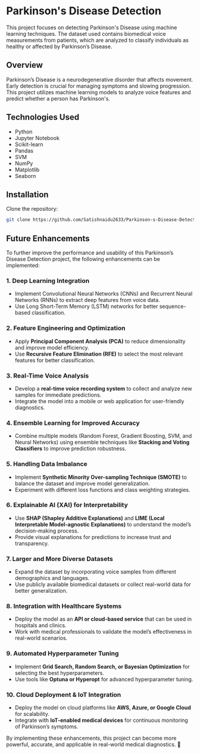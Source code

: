 # Parkinson's Disease Detection

This project focuses on detecting Parkinson's Disease using machine learning techniques. The dataset used contains biomedical voice measurements from patients, which are analyzed to classify individuals as healthy or affected by Parkinson’s Disease.

## Overview
Parkinson’s Disease is a neurodegenerative disorder that affects movement. Early detection is crucial for managing symptoms and slowing progression. This project utilizes machine learning models to analyze voice features and predict whether a person has Parkinson's.

## Technologies Used
- Python
- Jupyter Notebook
- Scikit-learn
- Pandas
- SVM
- NumPy
- Matplotlib
- Seaborn

## Installation
Clone the repository:
   ```bash
   git clone https://github.com/Satishnaidu2633/Parkinson-s-Disease-Detection
```

## Future Enhancements
To further improve the performance and usability of this Parkinson’s Disease Detection project, the following enhancements can be implemented:

### 1. **Deep Learning Integration**
   - Implement Convolutional Neural Networks (CNNs) and Recurrent Neural Networks (RNNs) to extract deep features from voice data.
   - Use Long Short-Term Memory (LSTM) networks for better sequence-based classification.

### 2. **Feature Engineering and Optimization**
   - Apply **Principal Component Analysis (PCA)** to reduce dimensionality and improve model efficiency.
   - Use **Recursive Feature Elimination (RFE)** to select the most relevant features for better classification.

### 3. **Real-Time Voice Analysis**
   - Develop a **real-time voice recording system** to collect and analyze new samples for immediate predictions.
   - Integrate the model into a mobile or web application for user-friendly diagnostics.

### 4. **Ensemble Learning for Improved Accuracy**
   - Combine multiple models (Random Forest, Gradient Boosting, SVM, and Neural Networks) using ensemble techniques like **Stacking and Voting Classifiers** to improve prediction robustness.

### 5. **Handling Data Imbalance**
   - Implement **Synthetic Minority Over-sampling Technique (SMOTE)** to balance the dataset and improve model generalization.
   - Experiment with different loss functions and class weighting strategies.

### 6. **Explainable AI (XAI) for Interpretability**
   - Use **SHAP (Shapley Additive Explanations)** and **LIME (Local Interpretable Model-agnostic Explanations)** to understand the model’s decision-making process.
   - Provide visual explanations for predictions to increase trust and transparency.

### 7. **Larger and More Diverse Datasets**
   - Expand the dataset by incorporating voice samples from different demographics and languages.
   - Use publicly available biomedical datasets or collect real-world data for better generalization.

### 8. **Integration with Healthcare Systems**
   - Deploy the model as an **API or cloud-based service** that can be used in hospitals and clinics.
   - Work with medical professionals to validate the model’s effectiveness in real-world scenarios.

### 9. **Automated Hyperparameter Tuning**
   - Implement **Grid Search, Random Search, or Bayesian Optimization** for selecting the best hyperparameters.
   - Use tools like **Optuna or Hyperopt** for advanced hyperparameter tuning.

### 10. **Cloud Deployment & IoT Integration**
   - Deploy the model on cloud platforms like **AWS, Azure, or Google Cloud** for scalability.
   - Integrate with **IoT-enabled medical devices** for continuous monitoring of Parkinson’s symptoms.

By implementing these enhancements, this project can become more powerful, accurate, and applicable in real-world medical diagnostics. 🚀

